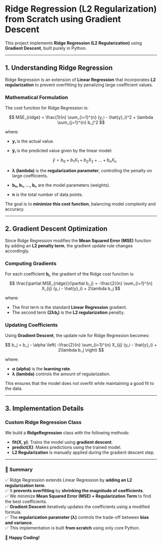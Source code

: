 # **Ridge Regression (L2 Regularization) from Scratch using Gradient Descent**

This project implements **Ridge Regression (L2 Regularization)** using **Gradient Descent**, built purely in Python.

---

## **1. Understanding Ridge Regression**

Ridge Regression is an extension of **Linear Regression** that incorporates **L2 regularization** to prevent overfitting by penalizing large coefficient values.

### **Mathematical Formulation**

The cost function for Ridge Regression is:

  $$
  MSE_{ridge} = \frac{1}{n} \sum_{i=1}^{n} (y_i - \hat{y}_i)^2 + \lambda \sum_{j=1}^{n} b_j^2
  $$

where:

- **yᵢ** is the actual value.
- **ŷᵢ** is the predicted value given by the linear model:

  $$
  \hat{y} = b_0 + b_1X_1 + b_2X_2 + \dots + b_nX_n
  $$

- **λ (lambda)** is the **regularization parameter**, controlling the penalty on large coefficients.
- **b₀, b₁, ..., bₙ** are the model parameters (weights).
- **n** is the total number of data points.

The goal is to **minimize this cost function**, balancing model complexity and accuracy.

---

## **2. Gradient Descent Optimization**

Since Ridge Regression modifies the **Mean Squared Error (MSE)** function by adding an **L2 penalty term**, the gradient update rule changes accordingly.

### **Computing Gradients**

For each coefficient **bⱼ**, the gradient of the Ridge cost function is:

$$
\frac{\partial MSE_{ridge}}{\partial b_j} = -\frac{2}{n} \sum_{i=1}^{n} X_{ij} (y_i - \hat{y}_i) + 2\lambda b_j
$$

where:

- The first term is the standard **Linear Regression** gradient.
- The second term **(2λbⱼ)** is the **L2 regularization** penalty.

### **Updating Coefficients**

Using **Gradient Descent**, the update rule for Ridge Regression becomes:

$$
 b_j = b_j - \alpha \left( -\frac{2}{n} \sum_{i=1}^{n} X_{ij} (y_i - \hat{y}_i) + 2\lambda b_j \right)
$$

where:

- **α (alpha)** is the **learning rate**.
- **λ (lambda)** controls the amount of regularization.

This ensures that the model does not overfit while maintaining a good fit to the data.

---

## **3. Implementation Details**

### **Custom Ridge Regression Class**

We build a **RidgeRegression** class with the following methods:

- **fit(X, y)**: Trains the model using **gradient descent**.
- **predict(X)**: Makes predictions using the trained model.
- **L2 Regularization** is manually applied during the gradient descent step.

---

### **📌 Summary**

✅ Ridge Regression extends Linear Regression by **adding an L2 regularization term**.  
✅ It **prevents overfitting** by **shrinking the magnitude of coefficients**.  
✅ We minimize **Mean Squared Error (MSE) + Regularization Term** to find the best coefficients.  
✅ **Gradient Descent** iteratively updates the coefficients using a modified formula.  
✅ The **regularization parameter (λ)** controls the trade-off between **bias and variance**.  
✅ This implementation is built **from scratch** using only core Python.  

🚀 **Happy Coding!**


